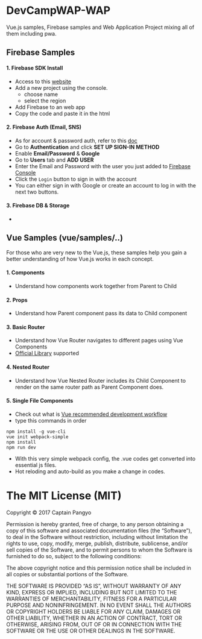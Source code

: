 # DevCampWAP-WAP
Vue.js samples, Firebase samples and Web Application Project mixing all of them including pwa.

## Firebase Samples
#### 1. Firebase SDK Install
- Access to this [website](https://console.firebase.google.com/)
- Add a new project using the console.
  - choose name
  - select the region
- Add Firebase to an web app
- Copy the code and paste it in the html

#### 2. Firebase Auth (Email, SNS)
- As for account & password auth, refer to this [doc](https://firebase.google.com/docs/auth/web/password-auth)
- Go to **Authentication** and click **SET UP SIGN-IN METHOD**
- Enable **Email/Password** & **Google**
- Go to **Users** tab and **ADD USER**
- Enter the Email and Password with the user you just added to [Firebase Console](https://console.firebase.google.com/)
- Click the `Login` button to sign in with the account
- You can either sign in with Google or create an account to log in with the next two buttons.

#### 3. Firebase DB & Storage
-


## Vue Samples (vue/samples/..)
For those who are very new to the Vue.js, these samples help you gain a better understanding of how Vue.js works in each concept.

#### 1. Components
- Understand how components work together from Parent to Child

#### 2. Props
- Understand how Parent component pass its data to Child component

#### 3. Basic Router
- Understand how Vue Router navigates to different pages using Vue Components
- [Official Library](https://github.com/vuejs/vue-router) supported

#### 4. Nested Router
- Understand how Vue Nested Router includes its Child Component to render on the same router path as Parent Component does.

#### 5. Single File Components
- Check out what is [Vue recommended development workflow]()
- type this commands in order

```text
npm install -g vue-cli
vue init webpack-simple
npm install
npm run dev
```

- With this very simple webpack config, the .vue codes get converted into essential js files.
- Hot reloding and auto-build as you make a change in codes.

# The MIT License (MIT)
Copyright © 2017 Captain Pangyo

Permission is hereby granted, free of charge, to any person obtaining a copy of this software and associated documentation files (the “Software”), to deal in the Software without restriction, including without limitation the rights to use, copy, modify, merge, publish, distribute, sublicense, and/or sell copies of the Software, and to permit persons to whom the Software is furnished to do so, subject to the following conditions:

The above copyright notice and this permission notice shall be included in all copies or substantial portions of the Software.

THE SOFTWARE IS PROVIDED “AS IS”, WITHOUT WARRANTY OF ANY KIND, EXPRESS OR IMPLIED, INCLUDING BUT NOT LIMITED TO THE WARRANTIES OF MERCHANTABILITY, FITNESS FOR A PARTICULAR PURPOSE AND NONINFRINGEMENT. IN NO EVENT SHALL THE AUTHORS OR COPYRIGHT HOLDERS BE LIABLE FOR ANY CLAIM, DAMAGES OR OTHER LIABILITY, WHETHER IN AN ACTION OF CONTRACT, TORT OR OTHERWISE, ARISING FROM, OUT OF OR IN CONNECTION WITH THE SOFTWARE OR THE USE OR OTHER DEALINGS IN THE SOFTWARE.
